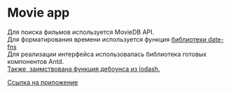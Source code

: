 <h1 >Movie app</h1>
<div>Для поиска фильмов используется MovieDB API.<a href = "https://www.themoviedb.org/documentation/api?language=en-US"></a></div>
<div>Для форматирования времени используется функция <a href="https://date-fns.org/v2.13.0/docs/formatDistanceToNow">библиотеки date-fns </a> </div>
<div>Для реализации интерфейса использовалась библиотека готовых компонентов Antd.<a href="https://ant.design"></div>
<div>Также, заимствована функция дебоунса из lodash.<a href="https://lodash.com/docs/4.17.15#debounce"></div>

<a href = "">Cсылка на приложение</a>
<div></div>
